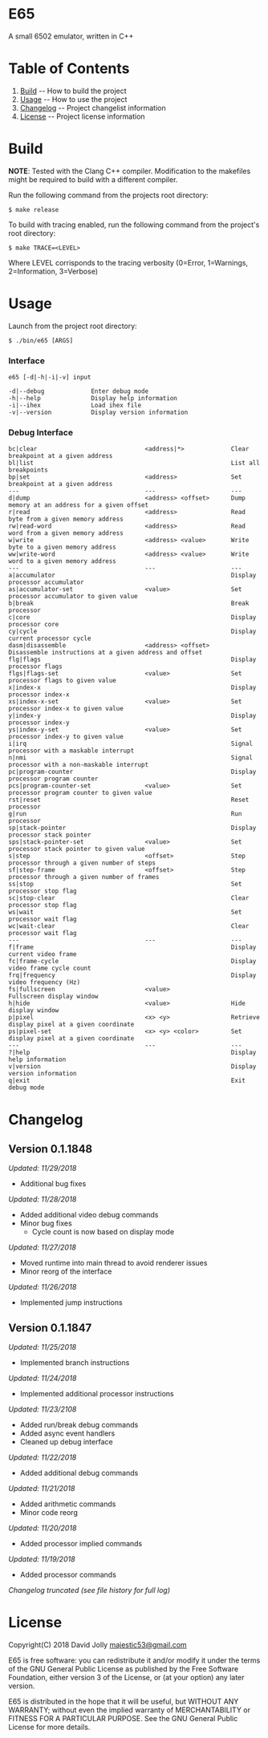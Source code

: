 E65
===

A small 6502 emulator, written in C++

Table of Contents
=================

1. [Build](https://github.com/majestic53/e65#build) -- How to build the project
2. [Usage](https://github.com/majestic53/e65#usage) -- How to use the project
3. [Changelog](https://github.com/majestic53/e65#changelog) -- Project changelist information
4. [License](https://github.com/majestic53/e65#license) -- Project license information

Build
=====

__NOTE__: Tested with the Clang C++ compiler. Modification to the makefiles might be required to build with a different compiler.

Run the following command from the projects root directory:

```
$ make release
```

To build with tracing enabled, run the following command from the project's root directory:

```
$ make TRACE=<LEVEL>
```

Where LEVEL corrisponds to the tracing verbosity (0=Error, 1=Warnings, 2=Information, 3=Verbose)

Usage
=====

Launch from the project root directory:

```
$ ./bin/e65 [ARGS]
```

### Interface

```
e65 [-d|-h|-i|-v] input

-d|--debug             Enter debug mode
-h|--help              Display help information
-i|--ihex              Load ihex file
-v|--version           Display version information
```

### Debug Interface

```
bc|clear                              <address|*>             Clear breakpoint at a given address
bl|list                                                       List all breakpoints
bp|set                                <address>               Set breakpoint at a given address
---                                   ---                     ---
d|dump                                <address> <offset>      Dump memory at an address for a given offset
r|read                                <address>               Read byte from a given memory address
rw|read-word                          <address>               Read word from a given memory address
w|write                               <address> <value>       Write byte to a given memory address
ww|write-word                         <address> <value>       Write word to a given memory address
---                                   ---                     ---
a|accumulator                                                 Display processor accumulator
as|accumulator-set                    <value>                 Set processor accumulator to given value
b|break                                                       Break processor
c|core                                                        Display processor core
cy|cycle                                                      Display current processor cycle
dasm|disassemble                      <address> <offset>      Disassemble instructions at a given address and offset
flg|flags                                                     Display processor flags
flgs|flags-set                        <value>                 Set processor flags to given value
x|index-x                                                     Display processor index-x
xs|index-x-set                        <value>                 Set processor index-x to given value
y|index-y                                                     Display processor index-y
ys|index-y-set                        <value>                 Set processor index-y to given value
i|irq                                                         Signal processor with a maskable interrupt
n|nmi                                                         Signal processor with a non-maskable interrupt
pc|program-counter                                            Display processor program counter
pcs|program-counter-set               <value>                 Set processor program counter to given value
rst|reset                                                     Reset processor
g|run                                                         Run processor
sp|stack-pointer                                              Display processor stack pointer
sps|stack-pointer-set                 <value>                 Set processor stack pointer to given value
s|step                                <offset>                Step processor through a given number of steps
sf|step-frame                         <offset>                Step processor through a given number of frames
ss|stop                                                       Set processor stop flag
sc|stop-clear                                                 Clear processor stop flag
ws|wait                                                       Set processor wait flag
wc|wait-clear                                                 Clear processor wait flag
---                                   ---                     ---
f|frame                                                       Display current video frame
fc|frame-cycle                                                Display video frame cycle count
frq|frequency                                                 Display video frequency (Hz)
fs|fullscreen                         <value>                 Fullscreen display window
h|hide                                <value>                 Hide display window
p|pixel                               <x> <y>                 Retrieve display pixel at a given coordinate
ps|pixel-set                          <x> <y> <color>         Set display pixel at a given coordinate
---                                   ---                     ---
?|help                                                        Display help information
v|version                                                     Display version information
q|exit                                                        Exit debug mode
```

Changelog
=========

Version 0.1.1848
----------------
*Updated: 11/29/2018*

* Additional bug fixes

*Updated: 11/28/2018*

* Added additional video debug commands
* Minor bug fixes
	* Cycle count is now based on display mode

*Updated: 11/27/2018*

* Moved runtime into main thread to avoid renderer issues
* Minor reorg of the interface

*Updated: 11/26/2018*

* Implemented jump instructions

Version 0.1.1847
----------------
*Updated: 11/25/2018*

* Implemented branch instructions

*Updated: 11/24/2018*

* Implemented additional processor instructions

*Updated: 11/23/2108*

* Added run/break debug commands
* Added async event handlers
* Cleaned up debug interface

*Updated: 11/22/2018*

* Added additional debug commands

*Updated: 11/21/2018*

* Added arithmetic commands
* Minor code reorg

*Updated: 11/20/2018*

* Added processor implied commands

*Updated: 11/19/2018*

* Added processor commands

*Changelog truncated (see file history for full log)*

License
=======

Copyright(C) 2018 David Jolly <majestic53@gmail.com>

E65 is free software: you can redistribute it and/or modify
it under the terms of the GNU General Public License as published by
the Free Software Foundation, either version 3 of the License, or
(at your option) any later version.

E65 is distributed in the hope that it will be useful,
but WITHOUT ANY WARRANTY; without even the implied warranty of
MERCHANTABILITY or FITNESS FOR A PARTICULAR PURPOSE.  See the
GNU General Public License for more details.
